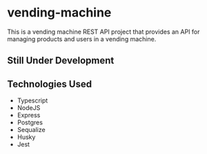 # vending-machine

This is a vending machine REST API project that provides an API for managing products and users in a vending machine.

## Still Under Development

## Technologies Used
- Typescript
- NodeJS
- Express
- Postgres
- Sequalize
- Husky
- Jest

